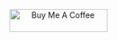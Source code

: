 <center><a href="https://buymeacoffee.com/koki7o" target="_blank"><img src="https://www.owlstown.com/assets/icons/bmc-yellow-button-e91f626c5320efe1868dd75673b6edae7d0e2e4f059d40cd3287a7c8536805e6.png" alt="Buy Me A Coffee" height="41" width="174"></a></center>
